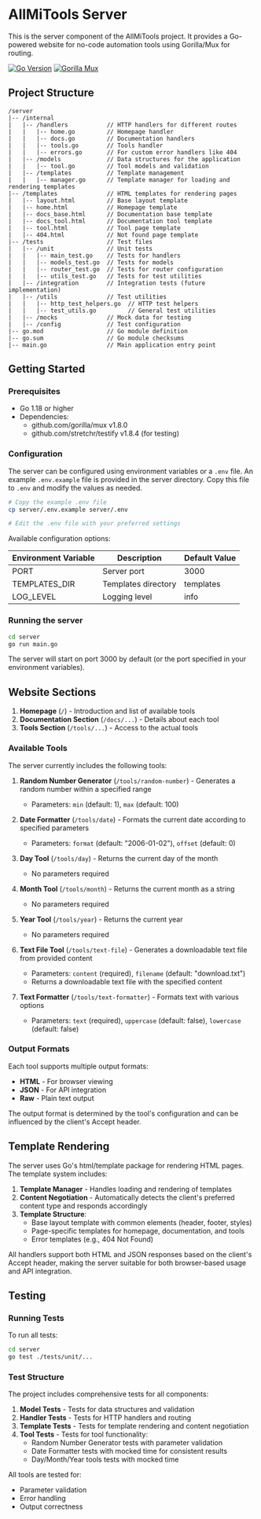# AllMiTools Server

This is the server component of the AllMiTools project. It provides a Go-powered website for no-code automation tools using Gorilla/Mux for routing.

[![Go Version](https://img.shields.io/badge/Go-1.18+-00ADD8.svg)](https://golang.org/)
[![Gorilla Mux](https://img.shields.io/badge/Gorilla_Mux-1.8.0-blue.svg)](https://github.com/gorilla/mux)

## Project Structure

```
/server
|-- /internal
|   |-- /handlers           // HTTP handlers for different routes
|   |   |-- home.go         // Homepage handler
|   |   |-- docs.go         // Documentation handlers
|   |   |-- tools.go        // Tools handler
|   |   |-- errors.go       // For custom error handlers like 404
|   |-- /models             // Data structures for the application
|   |   |-- tool.go         // Tool models and validation
|   |-- /templates          // Template management
|   |   |-- manager.go      // Template manager for loading and rendering templates
|-- /templates              // HTML templates for rendering pages
|   |-- layout.html         // Base layout template
|   |-- home.html           // Homepage template
|   |-- docs_base.html      // Documentation base template
|   |-- docs_tool.html      // Documentation tool template
|   |-- tool.html           // Tool page template
|   |-- 404.html            // Not found page template
|-- /tests                  // Test files
|   |-- /unit               // Unit tests
|   |   |-- main_test.go    // Tests for handlers
|   |   |-- models_test.go  // Tests for models
|   |   |-- router_test.go  // Tests for router configuration
|   |   |-- utils_test.go   // Tests for test utilities
|   |-- /integration        // Integration tests (future implementation)
|   |-- /utils              // Test utilities
|   |   |-- http_test_helpers.go  // HTTP test helpers
|   |   |-- test_utils.go         // General test utilities
|   |-- /mocks              // Mock data for testing
|   |-- /config             // Test configuration
|-- go.mod                  // Go module definition
|-- go.sum                  // Go module checksums
|-- main.go                 // Main application entry point
```

## Getting Started

### Prerequisites
- Go 1.18 or higher
- Dependencies:
  - github.com/gorilla/mux v1.8.0
  - github.com/stretchr/testify v1.8.4 (for testing)

### Configuration

The server can be configured using environment variables or a `.env` file. An example `.env.example` file is provided in the server directory. Copy this file to `.env` and modify the values as needed.

```bash
# Copy the example .env file
cp server/.env.example server/.env

# Edit the .env file with your preferred settings
```

Available configuration options:

| Environment Variable | Description | Default Value |
|---------------------|-------------|---------------|
| PORT | Server port | 3000 |
| TEMPLATES_DIR | Templates directory | templates |
| LOG_LEVEL | Logging level | info |

### Running the server
```bash
cd server
go run main.go
```

The server will start on port 3000 by default (or the port specified in your environment variables).

## Website Sections

1. **Homepage** (`/`) - Introduction and list of available tools
2. **Documentation Section** (`/docs/...`) - Details about each tool
3. **Tools Section** (`/tools/...`) - Access to the actual tools

### Available Tools

The server currently includes the following tools:

1. **Random Number Generator** (`/tools/random-number`) - Generates a random number within a specified range
   - Parameters: `min` (default: 1), `max` (default: 100)

2. **Date Formatter** (`/tools/date`) - Formats the current date according to specified parameters
   - Parameters: `format` (default: "2006-01-02"), `offset` (default: 0)

3. **Day Tool** (`/tools/day`) - Returns the current day of the month
   - No parameters required

4. **Month Tool** (`/tools/month`) - Returns the current month as a string
   - No parameters required

5. **Year Tool** (`/tools/year`) - Returns the current year
   - No parameters required

6. **Text File Tool** (`/tools/text-file`) - Generates a downloadable text file from provided content
   - Parameters: `content` (required), `filename` (default: "download.txt")
   - Returns a downloadable text file with the specified content

7. **Text Formatter** (`/tools/text-formatter`) - Formats text with various options
   - Parameters: `text` (required), `uppercase` (default: false), `lowercase` (default: false)

### Output Formats

Each tool supports multiple output formats:

- **HTML** - For browser viewing
- **JSON** - For API integration
- **Raw** - Plain text output

The output format is determined by the tool's configuration and can be influenced by the client's Accept header.

## Template Rendering

The server uses Go's html/template package for rendering HTML pages. The template system includes:

1. **Template Manager** - Handles loading and rendering of templates
2. **Content Negotiation** - Automatically detects the client's preferred content type and responds accordingly
3. **Template Structure**:
   - Base layout template with common elements (header, footer, styles)
   - Page-specific templates for homepage, documentation, and tools
   - Error templates (e.g., 404 Not Found)

All handlers support both HTML and JSON responses based on the client's Accept header, making the server suitable for both browser-based usage and API integration.

## Testing

### Running Tests

To run all tests:

```bash
cd server
go test ./tests/unit/...
```

### Test Structure

The project includes comprehensive tests for all components:

1. **Model Tests** - Tests for data structures and validation
2. **Handler Tests** - Tests for HTTP handlers and routing
3. **Template Tests** - Tests for template rendering and content negotiation
4. **Tool Tests** - Tests for tool functionality:
   - Random Number Generator tests with parameter validation
   - Date Formatter tests with mocked time for consistent results
   - Day/Month/Year tools tests with mocked time

All tools are tested for:
- Parameter validation
- Error handling
- Output correctness
